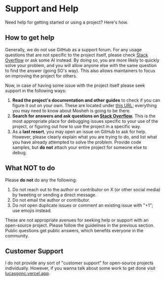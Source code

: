 # Support and Help

Need help for getting started or using a project? Here's how.

## How to get help

Generally, we do not use GitHub as a support forum. For any usage questions that are not specific to the project itself, please check [Stack Overflow](https://stackoverflow.com) or ask some AI instead. By doing so, you are more likely to quickly solve your problem, and you will allow anyone else with the same question to find the answer (going SO's way). This also allows maintainers to focus on improving the project for others.

Now, in case of having some issue with the project itself please seek support in the following ways:

1. **Read the project's documentation and other guides** to check if you can figure it out on your own. These are located under [this URL](https://LucasGoncSilva.github.io/mosheh); everything you may need to know about Mosheh is going to be there.
1. **Search for answers and ask questions on [Stack Overflow](https://stackoverflow.com).** This is the most appropriate place for debugging issues specific to your use of the project, or figuring out how to use the project in a specific way.
1. As a **last resort**, you may open an issue on GitHub to ask for help. However, please clearly explain what you are trying to do, and list what you have already attempted to solve the problem. Provide code samples, but **do not** attach your entire project for someone else to debug.

## What NOT to do

Please **do not** do any the following:

1. Do not reach out to the author or contributor on X (or other social media) by tweeting or sending a direct message.
1. Do not email the author or contributor.
1. Do not open duplicate issues or comment an existing issue with "+1"; use emojis instead.

These are not appropriate avenues for seeking help or support with an open-source project. Please follow the guidelines in the previous section. Public questions get public answers, which benefits everyone in the community.

## Customer Support

I do not provide any sort of "customer support" for open-source projects individually. However, if you wanna talk about some work to get done visit [lucasgonc.vercel.app](https://lucasgonc.vercel.app/).
